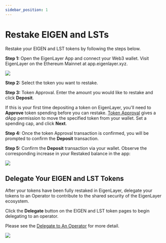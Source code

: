 ```yaml
---
sidebar_position: 1
---
```



# Restake EIGEN and LSTs

Restake your EIGEN and LST tokens by following the steps below.

**Step 1:** Open the EigenLayer App and connect your Web3 wallet. Visit EigenLayer on the Ethereum Mainnet at app.eigenlayer.xyz.

![](/img/googleusercontentbackup/OZIhNy0g6_p2e6kR0yF9BJxHQcdhHNEnQSWwBokS3tSy2cd9bUyU0tve-ApItvVm7bJHKHum1T_2tgZhwa_LSyi7ScQdALSsUQioM0qMxZWcqWKhmtIQ7xcdOGtTOT6Uf18KnCs_zWgbXHLOtUqguSI.png)

**Step 2:** Select the token you want to restake.

**Step 3:** Token Approval. Enter the amount you would like to restake and click **Deposit**.

If this is your first time depositing a token on EigenLayer, you'll need to **Approve** token spending before you can restake. [Token Approval](https://support.metamask.io/hc/en-us/articles/6174898326683-What-is-a-token-approval-) gives a dApp permission to move the specified token from your wallet. Set a spending cap, and click **Next**.

**Step 4:** Once the token Approval transaction is confirmed, you will be prompted to confirm the **Deposit** transaction. 

**Step 5:** Confirm the **Deposit** transaction via your wallet. Observe the corresponding increase in your Restaked balance in the app:

![](/img/googleusercontentbackup/J5g4XOmz3hOOeQG2w6gFtPxzKLiyPq06v8pBQ2BNITHkfzVX1F26lm_Sf0qCxtIL-bTUye7w573yJub5S6iOA8xtJmOIjZybgLXiCM8YFZHj_6UFc2LEv8HLFmNO7OOLP0c1MmGnCBL7bH_DhsOLPBU.png)


## Delegate Your EIGEN and LST Tokens

After your tokens have been fully restaked in EigenLayer, delegate your tokens to an Operator to contribute to the shared security of the EigenLayer ecosystem.

Click the **Delegate** button on the EIGEN and LST token pages to begin delegating to an operator.

Please see the [Delegate to An Operator](/eigenlayer/restaking-guides/0-restaking-user-guide/restaker-delegation/delegate-to-an-operator.md) for more detail.

![](/img/restake-guides/restake-eigen-token.jpg)